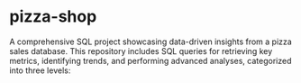# pizza-shop
A comprehensive SQL project showcasing data-driven insights from a pizza sales database. This repository includes SQL queries for retrieving key metrics, identifying trends, and performing advanced analyses, categorized into three levels:
